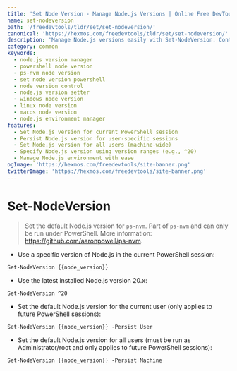 ```yaml
---
title: 'Set Node Version - Manage Node.js Versions | Online Free DevTools by Hexmos'
name: set-nodeversion
path: '/freedevtools/tldr/set/set-nodeversion/'
canonical: 'https://hexmos.com/freedevtools/tldr/set/set-nodeversion/'
description: 'Manage Node.js versions easily with Set-NodeVersion. Control your Node.js environment and streamline development workflow. Free online tool, no registration required.'
category: common
keywords:
  - node.js version manager
  - powershell node version
  - ps-nvm node version
  - set node version powershell
  - node version control
  - node.js version setter
  - windows node version
  - linux node version
  - macos node version
  - node.js environment manager
features:
  - Set Node.js version for current PowerShell session
  - Persist Node.js version for user-specific sessions
  - Set Node.js version for all users (machine-wide)
  - Specify Node.js version using version ranges (e.g., ^20)
  - Manage Node.js environment with ease
ogImage: 'https://hexmos.com/freedevtools/site-banner.png'
twitterImage: 'https://hexmos.com/freedevtools/site-banner.png'
---
```


# Set-NodeVersion

> Set the default Node.js version for `ps-nvm`.
> Part of `ps-nvm` and can only be run under PowerShell.
> More information: <https://github.com/aaronpowell/ps-nvm>.

- Use a specific version of Node.js in the current PowerShell session:

`Set-NodeVersion {{node_version}}`

- Use the latest installed Node.js version 20.x:

`Set-NodeVersion ^20`

- Set the default Node.js version for the current user (only applies to future PowerShell sessions):

`Set-NodeVersion {{node_version}} -Persist User`

- Set the default Node.js version for all users (must be run as Administrator/root and only applies to future PowerShell sessions):

`Set-NodeVersion {{node_version}} -Persist Machine`

